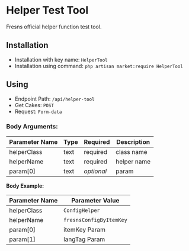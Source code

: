 # Helper Test Tool

Fresns official helper function test tool.

## Installation

- Installation with key name: `HelperTool`
- Installation using command: `php artisan market:require HelperTool`

## Using

- Endpoint Path: `/api/helper-tool`
- Get Cakes: `POST`
- Request: `Form-data`

### Body Arguments:

| Parameter Name | Type | Required | Description |
| --- | --- | --- | --- |
| helperClass | text | required | class name |
| helperName | text | required | helper name |
| param[0] | text | *optional* | param |

**Body Example:**

| Parameter Name | Parameter Value |
| --- | --- |
| helperClass | `ConfigHelper` |
| helperName | `fresnsConfigByItemKey` |
| param[0] | itemKey Param |
| param[1] | langTag Param |

